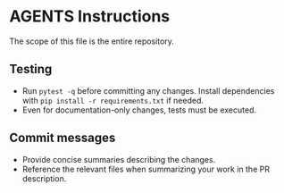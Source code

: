 # AGENTS Instructions

The scope of this file is the entire repository.

## Testing
- Run `pytest -q` before committing any changes. Install dependencies with `pip install -r requirements.txt` if needed.
- Even for documentation-only changes, tests must be executed.

## Commit messages
- Provide concise summaries describing the changes.
- Reference the relevant files when summarizing your work in the PR description.

